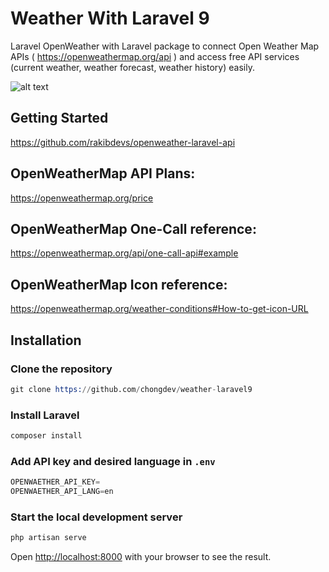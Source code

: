 # Weather With Laravel 9
Laravel OpenWeather with Laravel package to connect Open Weather Map APIs ( https://openweathermap.org/api ) and access free API services (current weather, weather forecast, weather history) easily.

![alt text](https://repository-images.githubusercontent.com/589770672/cd7e419a-7238-4e09-b258-f0afe8713a7d)

## Getting Started
https://github.com/rakibdevs/openweather-laravel-api

## OpenWeatherMap API Plans: 
https://openweathermap.org/price

## OpenWeatherMap One-Call reference:
https://openweathermap.org/api/one-call-api#example

## OpenWeatherMap Icon reference: 
https://openweathermap.org/weather-conditions#How-to-get-icon-URL


## Installation

### Clone the repository
``` s
git clone https://github.com/chongdev/weather-laravel9
```

### Install Laravel
``` s
composer install
```

### Add API key and desired language in `.env`
``` s
OPENWAETHER_API_KEY=
OPENWAETHER_API_LANG=en
```

### Start the local development server
``` s
php artisan serve
```

Open [http://localhost:8000](http://localhost:8000) with your browser to see the result.